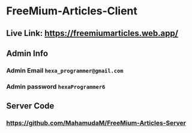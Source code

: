 # FreeMium-Articles-Client

## Live Link:  https://freemiumarticles.web.app/

## Admin Info

### Admin Email `hexa_programmer@gmail.com` 
### Admin password `hexaProgrammer6`



## Server Code

### https://github.com/MahamudaM/FreeMium-Articles-Server
